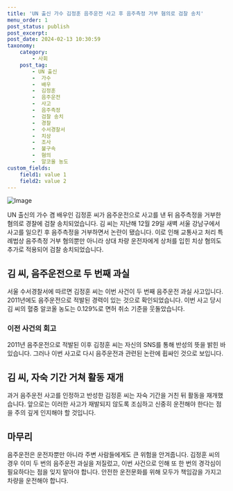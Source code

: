 ```yaml
---
title: 'UN 출신 가수 김정훈 음주운전 사고 후 음주측정 거부 혐의로 검찰 송치'
menu_order: 1
post_status: publish
post_excerpt: 
post_date: 2024-02-13 10:30:59
taxonomy:
    category:
        - 사회
    post_tag:
        - UN 출신
        -  가수
        -  배우
        -  김정훈
        -  음주운전
        -  사고
        -  음주측정
        -  검찰 송치
        -  경찰
        -  수서경찰서
        -  치상
        -  조사
        -  불구속
        -  혐의
        -  알코올 농도
custom_fields:
    field1: value 1
    field2: value 2
---
```


![Image](https://imgnews.pstatic.net/image/020/2024/02/13/0003547604_001_20240213091401084.jpg?type=w647)

UN 출신의 가수 겸 배우인 김정훈 씨가 음주운전으로 사고를 낸 뒤 음주측정을 거부한 혐의로 경찰에 검찰 송치되었습니다. 김 씨는 지난해 12월 29일 새벽 서울 강남구에서 사고를 일으킨 후 음주측정을 거부하면서 논란이 됐습니다. 이로 인해 교통사고 처리 특례법상 음주측정 거부 혐의뿐만 아니라 상대 차량 운전자에게 상처를 입힌 치상 혐의도 추가로 적용되어 검찰 송치되었습니다.
## 김 씨, 음주운전으로 두 번째 과실
서울 수서경찰서에 따르면 김정훈 씨는 이번 사건이 두 번째 음주운전 과실 사고입니다. 2011년에도 음주운전으로 적발된 경력이 있는 것으로 확인되었습니다. 이번 사고 당시 김 씨의 혈중 알코올 농도는 0.129%로 면허 취소 기준을 웃돌았습니다.
### 이전 사건의 회고
2011년 음주운전으로 적발된 이후 김정훈 씨는 자신의 SNS를 통해 반성의 뜻을 밝힌 바 있습니다. 그러나 이번 사고로 다시 음주운전과 관련된 논란에 휩싸인 것으로 보입니다. 
## 김 씨, 자숙 기간 거쳐 활동 재개
과거 음주운전 사고를 인정하고 반성한 김정훈 씨는 자숙 기간을 거친 뒤 활동을 재개했습니다. 앞으로는 이러한 사고가 재발되지 않도록 조심하고 신중히 운전해야 한다는 점을 주의 깊게 인지해야 할 것입니다.
## 마무리
음주운전은 운전자뿐만 아니라 주변 사람들에게도 큰 위험을 안겨줍니다. 김정훈 씨의 경우 이미 두 번의 음주운전 과실을 저질렀고, 이번 사건으로 인해 또 한 번의 경각심이 필요하다는 점을 잊지 말아야 합니다. 안전한 운전문화를 위해 모두가 책임감을 가지고 차량을 운전해야 합니다.
